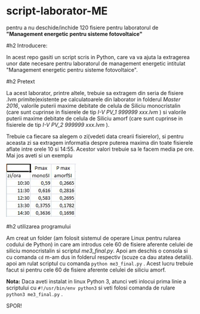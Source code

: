 # script-laborator-ME
pentru a nu deschide/inchide 120 fisiere pentru laboratorul de **"Management energetic pentru sisteme fotovoltaice"**

#h2 Introducere:

In acest repo gasiti un script scris in Python, care va va ajuta la extragerea unor date necesare pentru laboratorul de management energetic intitulat "Management energetic pentru sisteme fotovoltaice".

#h2 Pretext

La acest laborator, printre altele, trebuie sa extragem din seria de fisiere .lvm primite(existente pe calculatoarele din laborator in folderul *Master 2016*, valorile puterii maxime debitate de celula de Siliciu monocristalin (care sunt cuprinse in fisierele de tip *I-V PV_1 999999 xxx.lvm* ) si valorile puterii maxime debitate de celula de Siliciu amorf (care sunt cuprinse in fisierele de tip *I-V PV_2 999999 xxx.lvm* ).

 Trebuie ca fiecare sa alegem o zi(vedeti data crearii fisierelor), si pentru aceasta zi sa extragem informatia despre puterea maxima din toate fisierele aflate intre orele 10 si 14:55. Acestor valori trebuie sa le facem media pe ore. Mai jos aveti si un exemplu

![alt text][logo]

[logo]: https://github.com/etc-sodtr/script-laborator-ME/blob/master/exemplu.JPG "exemplu"

#h2 utilizarea programului

Am creat un folder (am folosit sistemul de operare Linux pentru rularea codului de Python) in care am introdus cele 60 de fisiere aferente celulei de siliciu monocristalin si scriptul *me3_final.py*. Apoi am deschis o consola si cu comanda `cd` m-am dus in folderul respectiv (scuze ca dau atatea detalii). apoi am rulat scriptul cu comanda `python me3_final.py` . Acest lucru trebuie facut si pentru cele 60 de fisiere aferente celulei de siliciu amorf.

**Nota:** Daca aveti instalat in linux Python 3, atunci  veti inlocui prima linie a scriptului cu `#!/usr/bin/env python3` si veti folosi comanda de rulare `python3 me3_final.py` .

SPOR!

